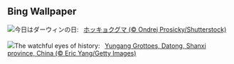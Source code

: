 ## Bing Wallpaper
![](https://www.bing.com/th?id=OHR.PolarBearSwim_JA-JP3305613182_UHD.jpg&w=1000)今日はダーウィンの日:&nbsp;&ensp;[ホッキョクグマ  (© Ondrej Prosicky/Shutterstock)](https://www.bing.com/th?id=OHR.PolarBearSwim_JA-JP3305613182_UHD.jpg)
<br><br/>
![](https://www.bing.com/th?id=OHR.YungangGrottoes_EN-GB6267033764_UHD.jpg&w=1000)The watchful eyes of history:&nbsp;&ensp;[Yungang Grottoes, Datong, Shanxi province, China (© Eric Yang/Getty Images)](https://www.bing.com/th?id=OHR.YungangGrottoes_EN-GB6267033764_UHD.jpg)
<br><br/>
